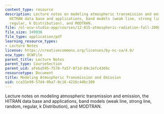 ```yaml
---
content_type: resource
description: Lecture notes on modeling atmospheric transmission and emission, the
  HITRAN data base and applications, band models (weak line, strong line, random,
  regular, k Distribution), and MODTRAN.
file: /ol-ocw-studio-app/courses/12-815-atmospheric-radiation-fall-2008/cca31e9957d40ba70c164216c44bc309_atmos_trans_emis.pdf
file_size: 349936
file_type: application/pdf
learning_resource_types:
- Lecture Notes
license: https://creativecommons.org/licenses/by-nc-sa/4.0/
ocw_type: OCWFile
parent_title: Lecture Notes
parent_type: CourseSection
parent_uid: afeba595-7578-fa57-071d-89c2efc4369c
resourcetype: Document
title: Modeling Atmospheric Transmission and Emission
uid: cca31e99-57d4-0ba7-0c16-4216c44bc309
---
```

Lecture notes on modeling atmospheric transmission and emission, the HITRAN data base and applications, band models (weak line, strong line, random, regular, k Distribution), and MODTRAN.